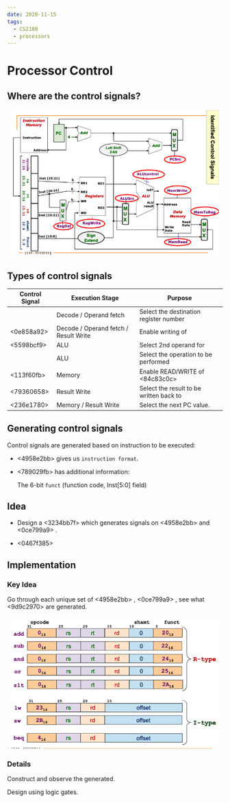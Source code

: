 ```yaml
---
date: 2020-11-15
tags: 
  - CS2100
  - processors
---
```


# Processor Control

## Where are the control signals?

![](./static/mips-ctrl-sig-loc.png)

## Types of control signals

| Control Signal | Execution Stage                       | Purpose                                            |
|----------------|---------------------------------------|----------------------------------------------------|
| <cb0fbc9f>     | Decode / Operand fetch                | Select the destination register number             |
| <0e858a92>     | Decode / Operand fetch / Result Write | Enable writing  of <d5eed474>                      |
| <5598bcf9>     | ALU                                   | Select 2nd operand for <c7317dfc>                  |
| <e7af02d2>     | ALU                                   | Select the operation to be performed               |
| <113f60fb>     | Memory                                | Enable READ/WRITE of <84c83c0c>                    |
| <79360658>     | Result Write                          | Select the result to be written back to <d5eed474> |
| <236e1780>     | Memory / Result Write                 | Select the next PC value. <c170a1b4>         |

## Generating control signals

Control signals are generated based on instruction to be executed:

- <4958e2bb>  gives us `instruction format`.

- <789029fb>  has additional information:

  The 6-bit `funct` (function code, Inst[5:0] field)
  

## Idea

- Design a <3234bb7f> which generates signals on <4958e2bb> and <0ce799a9> .

- <0467f385> 

## Implementation

### Key Idea

Go through each unique set of <4958e2bb> , <0ce799a9> , see what <9d9c2970> are generated.

![](./static/mips-instruction-grouping.png)

### Details

Construct and observe the <f7713ad8> generated.

Design using logic gates.
